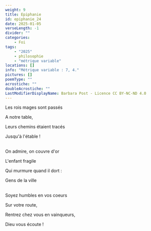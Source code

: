 ```yaml
---
weight: 9
title: Epiphanie
id: epiphanie_24
date: 2025-01-05
verseLength: -1
divider: ""
categories:
    - Foi
tags:
    - "2025"
    - philosophie
    - "métrique variable"
locations: []
info: "Métrique variable : 7, 4."
pictures: []
poemType: ""
acrostiche: ""
doubleAcrostiche: ""
LastModifierDisplayName: Barbara Post - Licence CC BY-NC-ND 4.0
---
```

Les rois mages sont passés

A notre table,

Leurs chemins étaient tracés

Jusqu'à l'étable !

 \
On admire, on couvre d'or

L'enfant fragile

Qui murmure quand il dort :

Gens de la ville

 \
Soyez humbles en vos coeurs

Sur votre route,

Rentrez chez vous en vainqueurs,

Dieu vous écoute !

